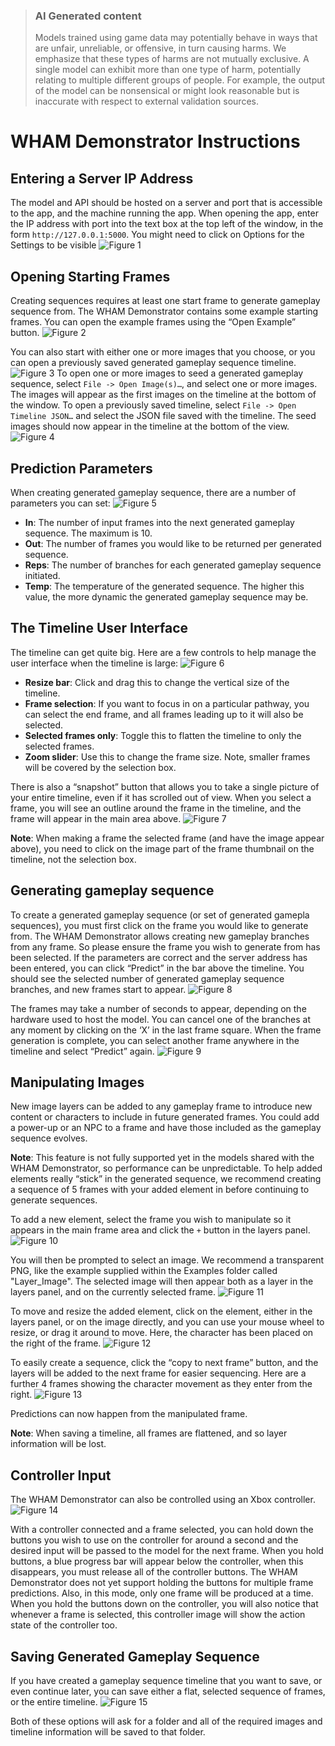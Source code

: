 > ### AI Generated content
> Models trained using game data may potentially behave in ways that are unfair, unreliable, or offensive, in turn causing harms. We emphasize that these types of harms are not mutually exclusive. A single model can exhibit more than one type of harm, potentially relating to multiple different groups of people. For example, the output of the model can be nonsensical or might look reasonable but is inaccurate with respect to external validation sources.

# WHAM Demonstrator Instructions

## Entering a Server IP Address
The model and API should be hosted on a server and port that is accessible to the app, and the machine running the app. When opening the app, enter the IP address with port into the text box at the top left of the window, in the form `http://127.0.0.1:5000`. You might need to click on Options for the Settings to be visible
![Figure 1](../assets/Demonstrator/Fig_01.png)

## Opening Starting Frames
Creating sequences requires at least one start frame to generate gameplay sequence from. The WHAM Demonstrator contains some example starting frames. You can open the example frames using the “Open Example” button.
![Figure 2](../assets/Demonstrator/Fig_02.png)

You can also start with either one or more images that you choose, or you can open a previously saved generated gameplay sequence timeline.
![Figure 3](../assets/Demonstrator/Fig_03.png)
To open one or more images to seed a generated gameplay sequence, select `File -> Open Image(s)…`, and select one or more images. The images will appear as the first images on the timeline at the bottom of the window. To open a previously saved timeline, select `File -> Open Timeline JSON…` and select the JSON file saved with the timeline. The seed images should now appear in the timeline at the bottom of the view.
![Figure 4](../assets/Demonstrator/Fig_04.png)

## Prediction Parameters
When creating generated gameplay sequence, there are a number of parameters you can set:
![Figure 5](../assets/Demonstrator/Fig_05.png)
- **In**: The number of input frames into the next generated gameplay sequence. The maximum is 10.
- **Out**: The number of frames you would like to be returned per generated sequence.
- **Reps**: The number of branches for each generated gameplay sequence initiated.
- **Temp**: The temperature of the generated sequence. The higher this value, the more dynamic the generated gameplay sequence may be.

## The Timeline User Interface
The timeline can get quite big. Here are a few controls to help manage the user interface when the timeline is large:
![Figure 6](../assets/Demonstrator/Fig_06.png)
- **Resize bar**: Click and drag this to change the vertical size of the timeline.
- **Frame selection**: If you want to focus in on a particular pathway, you can select the end frame, and all frames leading up to it will also be selected.
- **Selected frames only**: Toggle this to flatten the timeline to only the selected frames.
- **Zoom slider**: Use this to change the frame size. Note, smaller frames will be covered by the selection box.

There is also a “snapshot” button that allows you to take a single picture of your entire timeline, even if it has scrolled out of view. 
When you select a frame, you will see an outline around the frame in the timeline, and the frame will appear in the main area above.
![Figure 7](../assets/Demonstrator/Fig_07.png)

**Note**: When making a frame the selected frame (and have the image appear above), you need to click on the image part of the frame thumbnail on the timeline, not the selection box.

## Generating gameplay sequence
To create a generated gameplay sequence (or set of generated gamepla sequences), you must first click on the frame you would like to generate from. The WHAM Demonstrator allows creating new gameplay branches from any frame. So please ensure the frame you wish to generate from has been selected. If the parameters are correct and the server address has been entered, you can click “Predict” in the bar above the timeline. You should see the selected number of generated gameplay sequence branches, and new frames start to appear.
![Figure 8](../assets/Demonstrator/Fig_08.png)

The frames may take a number of seconds to appear, depending on the hardware used to host the model. You can cancel one of the branches at any moment by clicking on the ‘X’ in the last frame square. When the frame generation is complete, you can select another frame anywhere in the timeline and select “Predict” again.
![Figure 9](../assets/Demonstrator/Fig_09.png)

## Manipulating Images
New image layers can be added to any gameplay frame to introduce new content or characters to include in future generated frames. You could add a power-up or an NPC to a frame and have those included as the gameplay sequence evolves. 

**Note**: This feature is not fully supported yet in the models shared with the WHAM Demonstrator, so performance can be unpredictable. To help added elements really “stick” in the generated sequence, we recommend creating a sequence of 5 frames with your added element in before continuing to generate sequences.

To add a new element, select the frame you wish to manipulate so it appears in the main frame area and click the `+` button in the layers panel. 
![Figure 10](../assets/Demonstrator/Fig_10.png)

You will then be prompted to select an image. We recommend a transparent PNG, like the example supplied within the Examples folder called "Layer_Image". The selected image will then appear both as a layer in the layers panel, and on the currently selected frame.
![Figure 11](../assets/Demonstrator/Fig_11.png)

To move and resize the added element, click on the element, either in the layers panel, or on the image directly, and you can use your mouse wheel to resize, or drag it around to move. Here, the character has been placed on the right of the frame. 
![Figure 12](../assets/Demonstrator/Fig_12.png)

To easily create a sequence, click the “copy to next frame” button, and the layers will be added to the next frame for easier sequencing. Here are a further 4 frames showing the character movement as they enter from the right. 
![Figure 13](../assets/Demonstrator/Fig_13.png)

Predictions can now happen from the manipulated frame.

**Note**: When saving a timeline, all frames are flattened, and so layer information will be lost.

## Controller Input
The WHAM Demonstrator can also be controlled using an Xbox controller. 
![Figure 14](../assets/Demonstrator/Fig_14.png)

With a controller connected and a frame selected, you can hold down the buttons you wish to use on the controller for around a second and the desired input will be passed to the model for the next frame. When you hold buttons, a blue progress bar will appear below the controller, when this disappears, you must release all of the controller buttons. The WHAM Demonstrator does not yet support holding the buttons for multiple frame predictions. Also, in this mode, only one frame will be produced at a time. When you hold the buttons down on the controller, you will also notice that whenever a frame is selected, this controller image will show the action state of the controller too.

## Saving Generated Gameplay Sequence
If you have created a gameplay sequence timeline that you want to save, or even continue later, you can save either a flat, selected sequence of frames, or the entire timeline. 
![Figure 15](../assets/Demonstrator/Fig_15.png)

Both of these options will ask for a folder and all of the required images and timeline information will be saved to that folder.